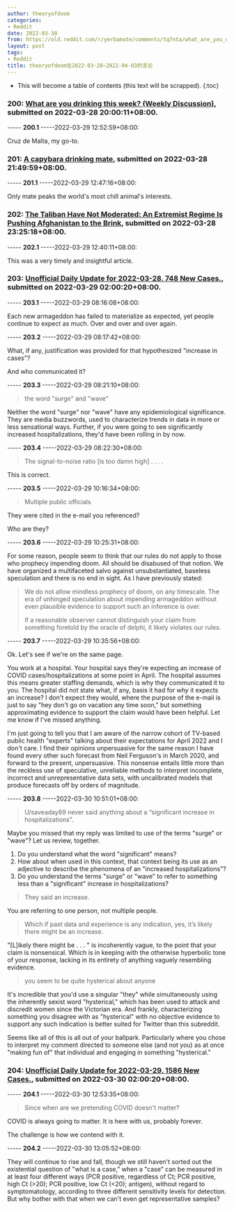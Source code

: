 ```yaml
---
author: theoryofdoom
categories:
- Reddit
date: 2022-03-30
from: https://old.reddit.com/r/yerbamate/comments/tq7nta/what_are_you_drinking_this_week_weekly_discussion/
layout: post
tags:
- Reddit
title: theoryofdoom在2022-03-28~2022-04-03的言论
---
```


* This will become a table of contents (this text will be scrapped).
{:toc}

### 200: [What are you drinking this week? (Weekly Discussion)](https://old.reddit.com/r/yerbamate/comments/tq7nta/what_are_you_drinking_this_week_weekly_discussion/), submitted on 2022-03-28 20:00:11+08:00.

----- __200.1__ -----2022-03-29 12:52:59+08:00:

Cruz de Malta, my go-to.

### 201: [A capybara drinking mate](https://old.reddit.com/r/yerbamate/comments/tq9qn6/a_capybara_drinking_mate/), submitted on 2022-03-28 21:49:59+08:00.

----- __201.1__ -----2022-03-29 12:47:16+08:00:

Only mate peaks the world's most chill animal's interests.

### 202: [The Taliban Have Not Moderated: An Extremist Regime Is Pushing Afghanistan to the Brink](https://old.reddit.com/r/afghanistan/comments/tqbsa4/the_taliban_have_not_moderated_an_extremist/), submitted on 2022-03-28 23:25:18+08:00.

----- __202.1__ -----2022-03-29 12:40:11+08:00:

This was a very timely and insightful article.

### 203: [Unofficial Daily Update for 2022-03-28. 748 New Cases.](https://old.reddit.com/r/CoronavirusIllinois/comments/tqf9cd/unofficial_daily_update_for_20220328_748_new_cases/), submitted on 2022-03-29 02:00:20+08:00.

----- __203.1__ -----2022-03-29 08:16:08+08:00:

Each new armageddon has failed to materialize as expected, yet people continue to expect as much.  Over and over and over again.

----- __203.2__ -----2022-03-29 08:17:42+08:00:

What, if any, justification was provided for that hypothesized "increase in cases"?  

And who communicated it?

----- __203.3__ -----2022-03-29 08:21:10+08:00:

> the word "surge" and "wave"

Neither the word "surge" nor "wave" have any epidemiological significance.  They are media buzzwords, used to characterize trends in data in more or less sensational ways. 
 Further, if you were going to see significantly increased hospitalizations, they'd have been rolling in by now.

----- __203.4__ -----2022-03-29 08:22:30+08:00:

> The signal-to-noise ratio [is too damn high] . . . .

This is correct.

----- __203.5__ -----2022-03-29 10:16:34+08:00:

> Multiple public officials

They were cited in the e-mail you referenced?  

Who are they?

----- __203.6__ -----2022-03-29 10:25:31+08:00:

For some reason, people seem to think that our rules do not apply to those who prophecy impending doom.  All should be disabused of that notion.   We have organized a multifaceted salvo against unsubstantiated, baseless speculation and there is no end in sight.  As I have previously stated: 

> We do not allow mindless prophecy of doom, on any timescale. The era of unhinged speculation about impending armageddon without even plausible evidence to support such an inference is over.
> 
> If a reasonable observer cannot distinguish your claim from something foretold by the oracle of delphi, it likely violates our rules.

----- __203.7__ -----2022-03-29 10:35:56+08:00:

Ok.  Let's see if we're on the same page.

You work at a hospital.  Your hospital says they're expecting an increase of COVID cases/hospitalizations at some point in April.  The hospital assumes this means greater staffing demands, which is why they communicated it to you.  The hospital did not state what, if any, basis it had for *why* it expects an increase?  I don't expect they would, where the purpose of the e-mail is just to say "hey don't go on vacation any time soon," but something approximating evidence to support the claim would have been helpful.  Let me know if I've missed anything.  

I'm just going to tell you that I am aware of the narrow cohort of TV-based public health "experts" talking about their expectations for April 2022 and I don't care.  I find their opinions unpersuasive for the same reason I have found every other such forecast from Neil Ferguson's in March 2020, and forward to the present, unpersuasive.  This nonsense entails little more than the reckless use of speculative, unreliable methods to interpret incomplete, incorrect and unrepresentative data sets, with uncalibrated models that produce forecasts off by orders of magnitude.

----- __203.8__ -----2022-03-30 10:51:01+08:00:

> U/saveaday89 never said anything about a “significant increase in hospitalizations”. 

Maybe you missed that my reply was limited to use of the terms "surge" or "wave"?  Let us review, together. 

1. Do you understand what the word "significant" means?  
2. How about when used in this context, that context being its use as an adjective to describe the phenomena of an "increased hospitalizations"?
3. Do you understand the terms "surge" or "wave" to refer to something less than a "significant" increase in hospitalizations?

> They said an increase. 

You are referring to one person, not multiple people.  

> Which if past data and experience is any indication, yes, it’s likely there might be an increase. 

"[L]ikely there might be . . . " is incoherently vague, to the point that your claim is nonsensical.  Which is in keeping with the otherwise hyperbolic tone of your response, lacking in its entirety of anything vaguely resembling evidence.

> you seem to be quite hysterical about anyone 

It's incredible that you'd use a singular "they" while simultaneously using the inherently sexist word "hysterical," which has been used to attack and discredit women since the Victorian era.  And frankly, characterizing something you disagree with as "hysterical" with no objective evidence to support any such indication is better suited for Twitter than this subreddit.  

Seems like all of this is all out of your ballpark.  Particularly where you chose to interpret my comment directed to someone else (and not you) as at once "making fun of" that individual and engaging in something "hysterical."

### 204: [Unofficial Daily Update for 2022-03-29. 1586 New Cases.](https://old.reddit.com/r/CoronavirusIllinois/comments/trb074/unofficial_daily_update_for_20220329_1586_new/), submitted on 2022-03-30 02:00:20+08:00.

----- __204.1__ -----2022-03-30 12:53:35+08:00:

> Since when are we pretending COVID doesn't matter?

COVID is always going to matter.  It is here with us, probably forever.

The challenge is how we contend with it.

----- __204.2__ -----2022-03-30 13:05:52+08:00:

They will continue to rise and fall, though we still haven't sorted out the existential question of "what is a case," when a "case" can be measured in at least four different ways (PCR positive, regardless of Ct; PCR positive, high Ct (>20); PCR positive, low Ct (<20); antigen), without regard to symptomatology, according to three different sensitivity levels for detection.  But why bother with that when we can't even get representative samples?


